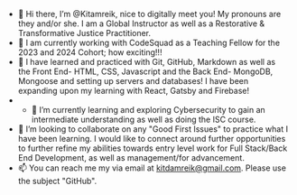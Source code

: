 - 👋 Hi there, I’m @Kitamreik, nice to digitally meet you! My pronouns are they and/or she. I am a Global Instructor as well as a Restorative & Transformative Justice Practitioner. 
- 👀 I am currently working with CodeSquad as a Teaching Fellow for the 2023 and 2024 Cohort; how exciting!!!
- 🌱 I have learned and practiced with Git, GitHub, Markdown as well as the Front End- HTML, CSS, Javascript and the Back End- MongoDB, Mongoose and setting up servers and databases! I have been expanding upon my learning with  React, Gatsby and Firebase!
- - 🌱 I’m currently learning and exploring Cybersecurity to gain an intermediate understanding as well as doing the ISC course.
- 💞️ I’m looking to collaborate on any "Good First Issues" to practice what I have been learning. I would like to connect around further opportunities to further refine my abilities towards entry level work for Full Stack/Back End Development, as well as management/for advancement. 
- 📫 You can reach me my via email at kitdamreik@gmail.com. Please use the subject "GitHub". 

<!---
Kitamreik/Kitamreik is a ✨ special ✨ repository because its `README.md` (this file) appears on your GitHub profile.
You can click the Preview link to take a look at your changes.
--->
